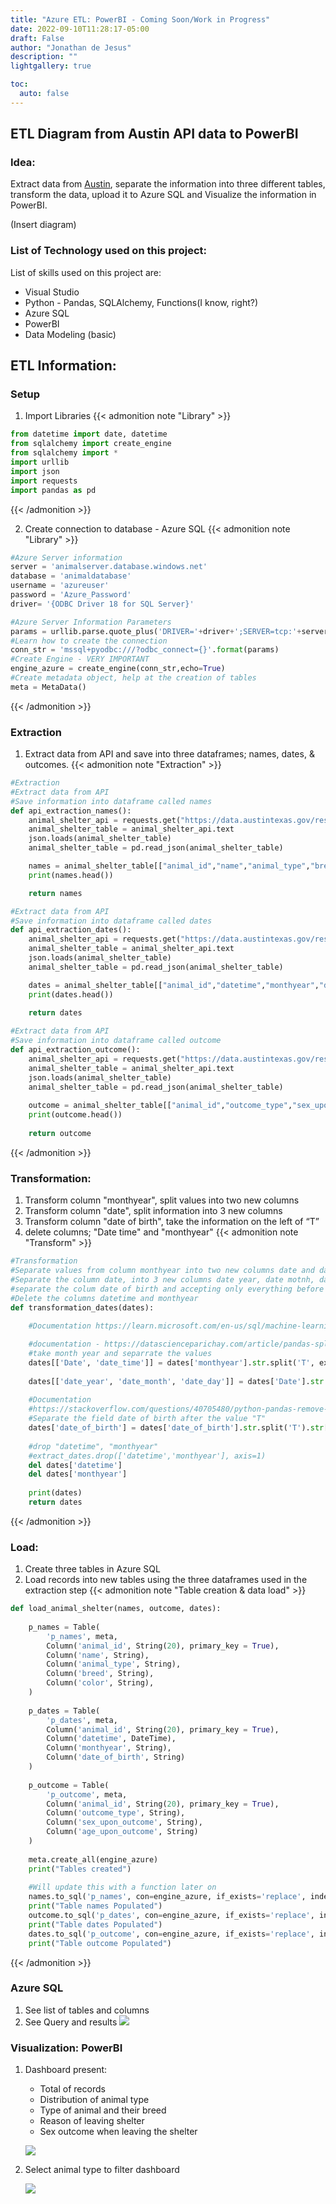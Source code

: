 ```yaml
---
title: "Azure ETL: PowerBI - Coming Soon/Work in Progress"
date: 2022-09-10T11:28:17-05:00
draft: False
author: "Jonathan de Jesus"
description: ""
lightgallery: true

toc:
  auto: false
---
```


## ETL Diagram from Austin API data to PowerBI
### Idea:
Extract data from [Austin](https://data.austintexas.gov/Health-and-Community-Services/Austin-Animal-Center-Outcomes/9t4d-g238), separate the information into three different tables, transform the data, upload it to Azure SQL and Visualize the information in PowerBI.

(Insert diagram)

### List of Technology used on this project:
List of skills used on this project are:
- Visual Studio
- Python - Pandas, SQLAlchemy, Functions(I know, right?)
- Azure SQL
- PowerBI
- Data Modeling (basic)

## ETL Information:

### Setup
1. Import Libraries
{{< admonition note "Library" >}}
```python
from datetime import date, datetime
from sqlalchemy import create_engine
from sqlalchemy import *
import urllib
import json
import requests
import pandas as pd
```
{{< /admonition >}}

2. Create connection to database - Azure SQL
{{< admonition note "Library" >}}
```python
#Azure Server information
server = 'animalserver.database.windows.net'
database = 'animaldatabase'
username = 'azureuser'
password = 'Azure_Password' 
driver= '{ODBC Driver 18 for SQL Server}'

#Azure Server Information Parameters
params = urllib.parse.quote_plus('DRIVER='+driver+';SERVER=tcp:'+server+';PORT=1433;DATABASE='+database+';UID='+username+';PWD='+ password)
#Learn how to create the connection
conn_str = 'mssql+pyodbc:///?odbc_connect={}'.format(params)
#Create Engine - VERY IMPORTANT
engine_azure = create_engine(conn_str,echo=True)
#Create metadata object, help at the creation of tables
meta = MetaData()
```
{{< /admonition >}}

### Extraction
1. Extract data from API and save into three dataframes; names, dates, & outcomes.
{{< admonition note "Extraction" >}}
```python
#Extraction    
#Extract data from API
#Save information into dataframe called names    
def api_extraction_names():
    animal_shelter_api = requests.get("https://data.austintexas.gov/resource/9t4d-g238.json?$limit=10")
    animal_shelter_table = animal_shelter_api.text
    json.loads(animal_shelter_table)
    animal_shelter_table = pd.read_json(animal_shelter_table)

    names = animal_shelter_table[["animal_id","name","animal_type","breed","color"]]
    print(names.head())

    return names

#Extract data from API
#Save information into dataframe called dates    
def api_extraction_dates():
    animal_shelter_api = requests.get("https://data.austintexas.gov/resource/9t4d-g238.json?$limit=10")
    animal_shelter_table = animal_shelter_api.text
    json.loads(animal_shelter_table)
    animal_shelter_table = pd.read_json(animal_shelter_table)

    dates = animal_shelter_table[["animal_id","datetime","monthyear","date_of_birth"]]
    print(dates.head())
    
    return dates

#Extract data from API
#Save information into dataframe called outcome    
def api_extraction_outcome():
    animal_shelter_api = requests.get("https://data.austintexas.gov/resource/9t4d-g238.json?$limit=10")
    animal_shelter_table = animal_shelter_api.text
    json.loads(animal_shelter_table)
    animal_shelter_table = pd.read_json(animal_shelter_table)
    
    outcome = animal_shelter_table[["animal_id","outcome_type","sex_upon_outcome","age_upon_outcome"]]
    print(outcome.head())
    
    return outcome
```
{{< /admonition >}}

### Transformation:
1. Transform column "monthyear", split values into two new columns
2. Transform column "date", split information into 3 new columns
3. Transform column "date of birth", take the information on the left of “T”
4. delete columns; "Date time" and "monthyear"
{{< admonition note "Transform" >}}
```python
#Transformation
#Separate values from column monthyear into two new columns date and date time, information from dates dataframe (not yet a table)
#Separate the column date, into 3 new columns date year, date motnh, date day
#separate the colum date of birth and accepting only everything before the value "T"
#Delete the columns datetime and monthyear
def transformation_dates(dates):
  
    #Documentation https://learn.microsoft.com/en-us/sql/machine-learning/data-exploration/python-dataframe-pandas?view=sql-server-ver16

    #documentation - https://datascienceparichay.com/article/pandas-split-column-by-delimiter/
    #take month year and separrate the values
    dates[['Date', 'date_time']] = dates['monthyear'].str.split('T', expand = True)
    
    dates[['date_year', 'date_month', 'date_day']] = dates['Date'].str.split('-', expand = True)
    
    #Documentation
    #https://stackoverflow.com/questions/40705480/python-pandas-remove-everything-after-a-delimiter-in-a-string
    #Separate the field date of birth after the value "T"
    dates['date_of_birth'] = dates['date_of_birth'].str.split('T').str[0]
    
    #drop "datetime", "monthyear"
    #extract_dates.drop(['datetime','monthyear'], axis=1)
    del dates['datetime']
    del dates['monthyear']
    
    print(dates)
    return dates

```
{{< /admonition >}}

### Load:
1. Create three tables in Azure SQL
2. Load records into new tables using the three dataframes used in the extraction step
{{< admonition note "Table creation & data load" >}}
```python
def load_animal_shelter(names, outcome, dates):
    
    p_names = Table(
        'p_names', meta,
        Column('animal_id', String(20), primary_key = True),
        Column('name', String),
        Column('animal_type', String),
        Column('breed', String),
        Column('color', String),
    )
    
    p_dates = Table(
        'p_dates', meta,
        Column('animal_id', String(20), primary_key = True),
        Column('datetime', DateTime),
        Column('monthyear', String),
        Column('date_of_birth', String)
    )
    
    p_outcome = Table(
        'p_outcome', meta,
        Column('animal_id', String(20), primary_key = True),
        Column('outcome_type', String),
        Column('sex_upon_outcome', String),
        Column('age_upon_outcome', String)
    )
    
    meta.create_all(engine_azure)
    print("Tables created")
    
    #Will update this with a function later on
    names.to_sql('p_names', con=engine_azure, if_exists='replace', index=False)
    print("Table names Populated")
    outcome.to_sql('p_dates', con=engine_azure, if_exists='replace', index=False)
    print("Table dates Populated")
    dates.to_sql('p_outcome', con=engine_azure, if_exists='replace', index=False)
    print("Table outcome Populated")
```
{{< /admonition >}}

### Azure SQL
1. See list of tables and columns
2. See Query and results
![](../azure_sql.png)

### Visualization: PowerBI
1. Dashboard present: 
    - Total of records
    - Distribution of animal type
    - Type of animal and their breed
    - Reason of leaving shelter
    - Sex outcome when leaving the shelter
    
    ![](../Visualization1.png)

2. Select animal type to filter dashboard

    ![](../Visualization2.png)


